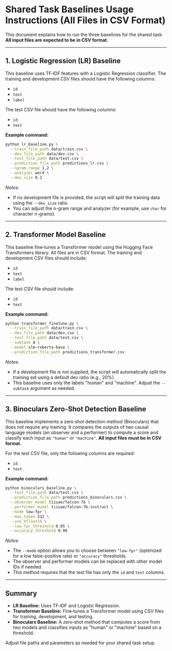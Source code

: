 # Shared Task Baselines Usage Instructions (All Files in CSV Format)

This document explains how to run the three baselines for the shared task. **All input files are expected to be in CSV format.**

---

## 1. Logistic Regression (LR) Baseline

This baseline uses TF‑IDF features with a Logistic Regression classifier. The training and development CSV files should have the following columns:
- `id`
- `text`
- `label`

The test CSV file should have the following columns:
- `id`
- `text`

**Example command:**

```bash
python lr_baseline.py \
  --train_file_path data/train.csv \
  --dev_file_path data/dev.csv \
  --test_file_path data/test.csv \
  --prediction_file_path predictions_lr.csv \
  --ngram_range 1,2 \
  --analyzer word \
  --dev_size 0.2
```

*Notes:*
- If no development file is provided, the script will split the training data using the `--dev_size` ratio.
- You can adjust the n-gram range and analyzer (for example, use `char` for character n-grams).

---

## 2. Transformer Model Baseline

This baseline fine‑tunes a Transformer model using the Hugging Face Transformers library. All files are in CSV format. The training and development CSV files should include:
- `id`
- `text`
- `label`

The test CSV file should include:
- `id`
- `text`

**Example command:**

```bash
python transformer_finetune.py \
  --train_file_path data/train.csv \
  --dev_file_path data/dev.csv \
  --test_file_path data/test.csv \
  --subtask A \
  --model xlm-roberta-base \
  --prediction_file_path predictions_transformer.csv
```

*Notes:*
- If a development file is not supplied, the script will automatically split the training set using a default dev ratio (e.g., 20%).
- This baseline uses only the labels "human" and "machine". Adjust the `--subtask` argument as needed.

---

## 3. Binoculars Zero-Shot Detection Baseline

This baseline implements a zero‑shot detection method (Binoculars) that does not require any training. It compares the outputs of two causal language models (an observer and a performer) to compute a score and classify each input as `"human"` or `"machine"`. **All input files must be in CSV format.**

For the test CSV file, only the following columns are required:
- `id`
- `text`

**Example command:**

```bash
python binoculars_baseline.py \
  --test_file_path data/test.csv \
  --prediction_file_path predictions_binoculars.csv \
  --observer_model tiiuae/falcon-7b \
  --performer_model tiiuae/falcon-7b-instruct \
  --mode low-fpr \
  --max_token 512 \
  --use_bfloat16 \
  --low_fpr_threshold 0.85 \
  --accuracy_threshold 0.90
```

*Notes:*
- The `--mode` option allows you to choose between `"low-fpr"` (optimized for a low false-positive rate) or `"accuracy"` thresholds.
- The observer and performer models can be replaced with other model IDs if needed.
- This method requires that the test file has only the `id` and `text` columns.

---

## Summary

- **LR Baseline:** Uses TF‑IDF and Logistic Regression.
- **Transformer Baseline:** Fine‑tunes a Transformer model using CSV files for training, development, and testing.
- **Binoculars Baseline:** A zero‑shot method that computes a score from two models and classifies inputs as "human" or "machine" based on a threshold.

Adjust file paths and parameters as needed for your shared task setup.